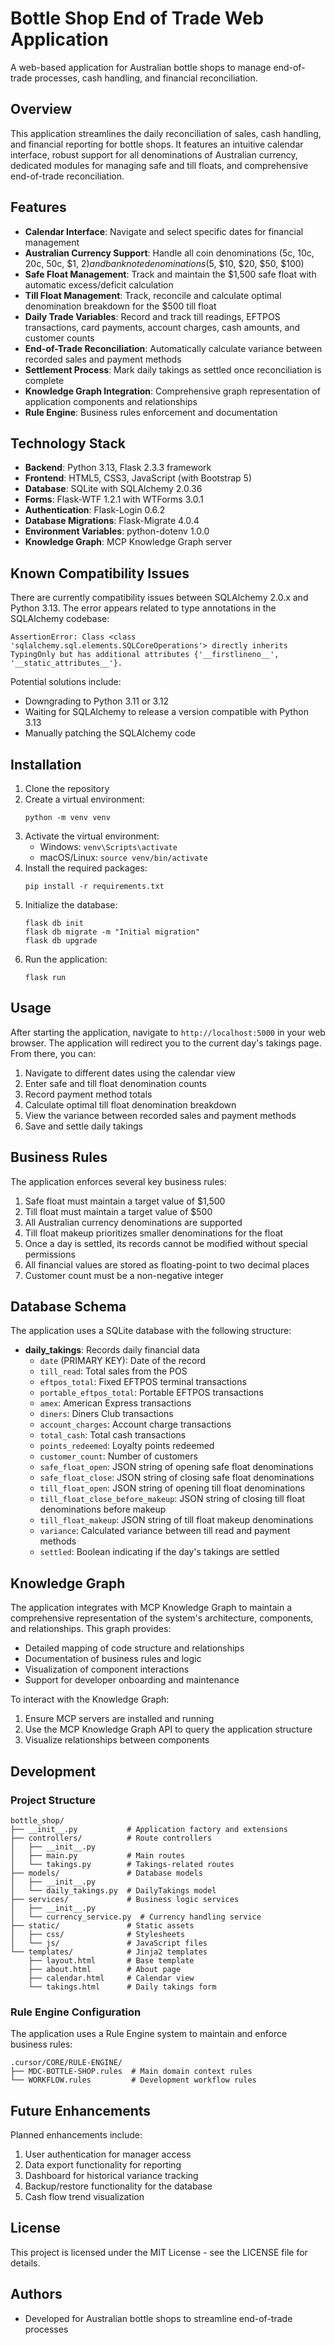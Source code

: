 # Bottle Shop End of Trade Web Application

A web-based application for Australian bottle shops to manage end-of-trade processes, cash handling, and financial reconciliation.

## Overview

This application streamlines the daily reconciliation of sales, cash handling, and financial reporting for bottle shops. It features an intuitive calendar interface, robust support for all denominations of Australian currency, dedicated modules for managing safe and till floats, and comprehensive end-of-trade reconciliation.

## Features

- **Calendar Interface**: Navigate and select specific dates for financial management
- **Australian Currency Support**: Handle all coin denominations (5c, 10c, 20c, 50c, $1, $2) and banknote denominations ($5, $10, $20, $50, $100)
- **Safe Float Management**: Track and maintain the $1,500 safe float with automatic excess/deficit calculation
- **Till Float Management**: Track, reconcile and calculate optimal denomination breakdown for the $500 till float
- **Daily Trade Variables**: Record and track till readings, EFTPOS transactions, card payments, account charges, cash amounts, and customer counts
- **End-of-Trade Reconciliation**: Automatically calculate variance between recorded sales and payment methods
- **Settlement Process**: Mark daily takings as settled once reconciliation is complete
- **Knowledge Graph Integration**: Comprehensive graph representation of application components and relationships
- **Rule Engine**: Business rules enforcement and documentation

## Technology Stack

- **Backend**: Python 3.13, Flask 2.3.3 framework
- **Frontend**: HTML5, CSS3, JavaScript (with Bootstrap 5)
- **Database**: SQLite with SQLAlchemy 2.0.36
- **Forms**: Flask-WTF 1.2.1 with WTForms 3.0.1
- **Authentication**: Flask-Login 0.6.2
- **Database Migrations**: Flask-Migrate 4.0.4
- **Environment Variables**: python-dotenv 1.0.0
- **Knowledge Graph**: MCP Knowledge Graph server

## Known Compatibility Issues

There are currently compatibility issues between SQLAlchemy 2.0.x and Python 3.13. The error appears related to type annotations in the SQLAlchemy codebase:

```
AssertionError: Class <class 'sqlalchemy.sql.elements.SQLCoreOperations'> directly inherits TypingOnly but has additional attributes {'__firstlineno__', '__static_attributes__'}.
```

Potential solutions include:
- Downgrading to Python 3.11 or 3.12
- Waiting for SQLAlchemy to release a version compatible with Python 3.13
- Manually patching the SQLAlchemy code

## Installation

1. Clone the repository
2. Create a virtual environment:
   ```
   python -m venv venv
   ```
3. Activate the virtual environment:
   - Windows: `venv\Scripts\activate`
   - macOS/Linux: `source venv/bin/activate`
4. Install the required packages:
   ```
   pip install -r requirements.txt
   ```
5. Initialize the database:
   ```
   flask db init
   flask db migrate -m "Initial migration"
   flask db upgrade
   ```
6. Run the application:
   ```
   flask run
   ```

## Usage

After starting the application, navigate to `http://localhost:5000` in your web browser. The application will redirect you to the current day's takings page. From there, you can:

1. Navigate to different dates using the calendar view
2. Enter safe and till float denomination counts
3. Record payment method totals
4. Calculate optimal till float denomination breakdown
5. View the variance between recorded sales and payment methods
6. Save and settle daily takings

## Business Rules

The application enforces several key business rules:

1. Safe float must maintain a target value of $1,500
2. Till float must maintain a target value of $500
3. All Australian currency denominations are supported
4. Till float makeup prioritizes smaller denominations for the float
5. Once a day is settled, its records cannot be modified without special permissions
6. All financial values are stored as floating-point to two decimal places
7. Customer count must be a non-negative integer

## Database Schema

The application uses a SQLite database with the following structure:

- **daily_takings**: Records daily financial data
  - `date` (PRIMARY KEY): Date of the record
  - `till_read`: Total sales from the POS
  - `eftpos_total`: Fixed EFTPOS terminal transactions
  - `portable_eftpos_total`: Portable EFTPOS transactions
  - `amex`: American Express transactions
  - `diners`: Diners Club transactions
  - `account_charges`: Account charge transactions
  - `total_cash`: Total cash transactions
  - `points_redeemed`: Loyalty points redeemed
  - `customer_count`: Number of customers
  - `safe_float_open`: JSON string of opening safe float denominations
  - `safe_float_close`: JSON string of closing safe float denominations
  - `till_float_open`: JSON string of opening till float denominations
  - `till_float_close_before_makeup`: JSON string of closing till float denominations before makeup
  - `till_float_makeup`: JSON string of till float makeup denominations
  - `variance`: Calculated variance between till read and payment methods
  - `settled`: Boolean indicating if the day's takings are settled

## Knowledge Graph

The application integrates with MCP Knowledge Graph to maintain a comprehensive representation of the system's architecture, components, and relationships. This graph provides:

- Detailed mapping of code structure and relationships
- Documentation of business rules and logic
- Visualization of component interactions
- Support for developer onboarding and maintenance

To interact with the Knowledge Graph:
1. Ensure MCP servers are installed and running
2. Use the MCP Knowledge Graph API to query the application structure
3. Visualize relationships between components

## Development

### Project Structure

```
bottle_shop/
├── __init__.py           # Application factory and extensions
├── controllers/          # Route controllers
│   ├── __init__.py
│   ├── main.py           # Main routes
│   └── takings.py        # Takings-related routes
├── models/               # Database models
│   ├── __init__.py
│   └── daily_takings.py  # DailyTakings model
├── services/             # Business logic services
│   ├── __init__.py
│   └── currency_service.py  # Currency handling service
├── static/               # Static assets
│   ├── css/              # Stylesheets
│   └── js/               # JavaScript files
└── templates/            # Jinja2 templates
    ├── layout.html       # Base template
    ├── about.html        # About page
    ├── calendar.html     # Calendar view
    └── takings.html      # Daily takings form
```

### Rule Engine Configuration

The application uses a Rule Engine system to maintain and enforce business rules:

```
.cursor/CORE/RULE-ENGINE/
├── MDC-BOTTLE-SHOP.rules  # Main domain context rules
└── WORKFLOW.rules         # Development workflow rules
```

## Future Enhancements

Planned enhancements include:
1. User authentication for manager access
2. Data export functionality for reporting
3. Dashboard for historical variance tracking
4. Backup/restore functionality for the database
5. Cash flow trend visualization

## License

This project is licensed under the MIT License - see the LICENSE file for details.

## Authors

- Developed for Australian bottle shops to streamline end-of-trade processes